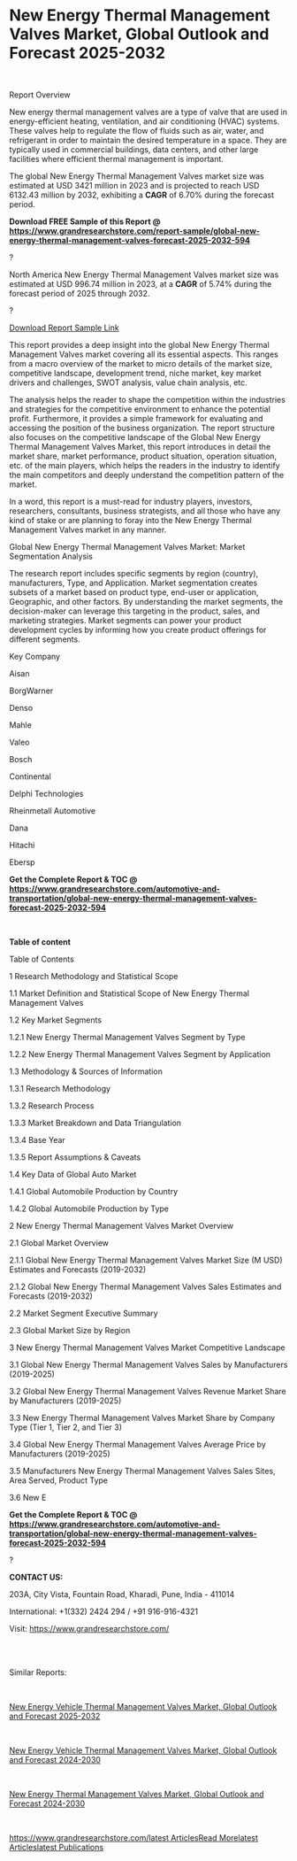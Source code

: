 <h1>New Energy Thermal Management Valves Market, Global Outlook and Forecast 2025-2032</h1><br/><p>Report Overview</p>
 
 
 
 <p>New energy thermal management valves are a type of valve that are used in energy-efficient heating, ventilation, and air conditioning (HVAC) systems. These valves help to regulate the flow of fluids such as air, water, and refrigerant in order to maintain the desired temperature in a space. They are typically used in commercial buildings, data centers, and other large facilities where efficient thermal management is important.</p>
 
 
 
 <p>The global New Energy Thermal Management Valves market size was estimated at USD 3421 million in 2023 and is projected to reach USD 6132.43 million by 2032, exhibiting a <strong>CAGR</strong> of 6.70% during the forecast period.</p>
 
 
 
 <div><b>Download FREE Sample of this Report @ <a href="https://www.grandresearchstore.com/report-sample/global-new-energy-thermal-management-valves-forecast-2025-2032-594">https://www.grandresearchstore.com/report-sample/global-new-energy-thermal-management-valves-forecast-2025-2032-594</a></b></div>
 
 
 
 <p>? </p>
 
 
 
 <p>North America New Energy Thermal Management Valves market size was estimated at USD 996.74 million in 2023, at a <strong>CAGR</strong> of 5.74% during the forecast period of 2025 through 2032.</p>
 
 
 
 <p>? </p>
 
 
 
 <p><a href="https://www.grandresearchstore.com/mr-admin/report-sample/global-new-energy-thermal-management-valves-forecast-2025-2032-594">Download Report Sample Link</a></p>
 
 
 
 <p>This report provides a deep insight into the global New Energy Thermal Management Valves market covering all its essential aspects. This ranges from a macro overview of the market to micro details of the market size, competitive landscape, development trend, niche market, key market drivers and challenges, SWOT analysis, value chain analysis, etc.</p>
 
 
 
 <p>The analysis helps the reader to shape the competition within the industries and strategies for the competitive environment to enhance the potential profit. Furthermore, it provides a simple framework for evaluating and accessing the position of the business organization. The report structure also focuses on the competitive landscape of the Global New Energy Thermal Management Valves Market, this report introduces in detail the market share, market performance, product situation, operation situation, etc. of the main players, which helps the readers in the industry to identify the main competitors and deeply understand the competition pattern of the market.</p>
 
 
 
 <p>In a word, this report is a must-read for industry players, investors, researchers, consultants, business strategists, and all those who have any kind of stake or are planning to foray into the New Energy Thermal Management Valves market in any manner.</p>
 
 
 
 <p>Global New Energy Thermal Management Valves Market: Market Segmentation Analysis</p>
 
 
 
 <p>The research report includes specific segments by region (country), manufacturers, Type, and Application. Market segmentation creates subsets of a market based on product type, end-user or application, Geographic, and other factors. By understanding the market segments, the decision-maker can leverage this targeting in the product, sales, and marketing strategies. Market segments can power your product development cycles by informing how you create product offerings for different segments.</p>
 
 
 
 <p>Key Company</p>
 
 
 
 <p>Aisan</p>
 
 
 
 <p>BorgWarner</p>
 
 
 
 <p>Denso</p>
 
 
 
 <p>Mahle</p>
 
 
 
 <p>Valeo</p>
 
 
 
 <p>Bosch</p>
 
 
 
 <p>Continental</p>
 
 
 
 <p>Delphi Technologies</p>
 
 
 
 <p>Rheinmetall Automotive</p>
 
 
 
 <p>Dana</p>
 
 
 
 <p>Hitachi</p>
 
 
 
 <p>Ebersp</p>
 
 
 
 <div><b>Get the Complete Report & TOC @ <a href="https://www.grandresearchstore.com/automotive-and-transportation/global-new-energy-thermal-management-valves-forecast-2025-2032-594">https://www.grandresearchstore.com/automotive-and-transportation/global-new-energy-thermal-management-valves-forecast-2025-2032-594</a></b></div>
 
 
 
 <p><br />
 
 <b>Table of content</b></p>
 
 
 
 <p>Table of Contents<br />
 
 1 Research Methodology and Statistical Scope<br />
 
 1.1 Market Definition and Statistical Scope of New Energy Thermal Management Valves<br />
 
 1.2 Key Market Segments<br />
 
 1.2.1 New Energy Thermal Management Valves Segment by Type<br />
 
 1.2.2 New Energy Thermal Management Valves Segment by Application<br />
 
 1.3 Methodology & Sources of Information<br />
 
 1.3.1 Research Methodology<br />
 
 1.3.2 Research Process<br />
 
 1.3.3 Market Breakdown and Data Triangulation<br />
 
 1.3.4 Base Year<br />
 
 1.3.5 Report Assumptions & Caveats<br />
 
 1.4 Key Data of Global Auto Market<br />
 
 1.4.1 Global Automobile Production by Country<br />
 
 1.4.2 Global Automobile Production by Type<br />
 
 2 New Energy Thermal Management Valves Market Overview<br />
 
 2.1 Global Market Overview<br />
 
 2.1.1 Global New Energy Thermal Management Valves Market Size (M USD) Estimates and Forecasts (2019-2032)<br />
 
 2.1.2 Global New Energy Thermal Management Valves Sales Estimates and Forecasts (2019-2032)<br />
 
 2.2 Market Segment Executive Summary<br />
 
 2.3 Global Market Size by Region<br />
 
 3 New Energy Thermal Management Valves Market Competitive Landscape<br />
 
 3.1 Global New Energy Thermal Management Valves Sales by Manufacturers (2019-2025)<br />
 
 3.2 Global New Energy Thermal Management Valves Revenue Market Share by Manufacturers (2019-2025)<br />
 
 3.3 New Energy Thermal Management Valves Market Share by Company Type (Tier 1, Tier 2, and Tier 3)<br />
 
 3.4 Global New Energy Thermal Management Valves Average Price by Manufacturers (2019-2025)<br />
 
 3.5 Manufacturers New Energy Thermal Management Valves Sales Sites, Area Served, Product Type<br />
 
 3.6 New E</p>
 
 
 
 <div><b>Get the Complete Report & TOC @ <a href="https://www.grandresearchstore.com/automotive-and-transportation/global-new-energy-thermal-management-valves-forecast-2025-2032-594">https://www.grandresearchstore.com/automotive-and-transportation/global-new-energy-thermal-management-valves-forecast-2025-2032-594</a></b></div>
 
 
 
 <p>? </p>
 
 
 
 <p><b>CONTACT US:</b><br />
 
 203A, City Vista, Fountain Road, Kharadi, Pune, India - 411014<br />
 
 International: +1(332) 2424 294 / +91 916-916-4321<br />
 
 Visit: <a href="https://www.grandresearchstore.com/">https://www.grandresearchstore.com/</a><br />
 
 <br />
 
 <br />
 
 Similar Reports:<br />
 
 <br />
 
 <a href="https://www.grandresearchstore.com/automotive-and-transportation/global-new-energy-vehicle-thermal-management-valves-forecast-2025-2032-576">New Energy Vehicle Thermal Management Valves Market, Global Outlook and Forecast 2025-2032</a><br />
 
 <br />
 
 <a href="https://www.grandresearchstore.com/automotive-and-transportation/global-new-energy-vehicle-thermal-management-valves-forecast-2024-2030-172">New Energy Vehicle Thermal Management Valves Market, Global Outlook and Forecast 2024-2030</a><br />
 
 <br />
 
 <a href="https://www.grandresearchstore.com/automotive-and-transportation/global-new-energy-thermal-management-valves-forecast-2024-2030-817">New Energy Thermal Management Valves Market, Global Outlook and Forecast 2024-2030</a><br />
 
 <br />
 
 <a href="https://gyeongbokgung.com">https://www.grandresearchstore.com/</a><a href="https://hallyeomaritime.com">latest Articles</a><a href="https://jingwansa.com">Read More</a><a href="https://nguoiviet.jp/">latest Articles</a><a href="https://www.intelmarketresearch.com/">latest Publications</a></p>